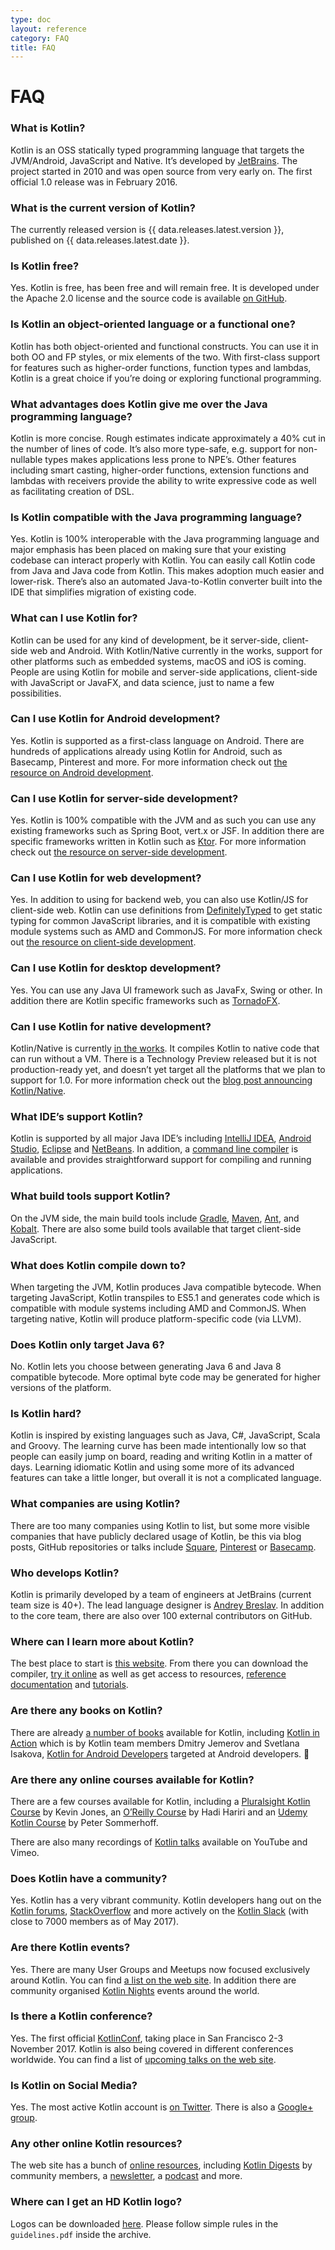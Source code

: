```yaml
---
type: doc
layout: reference
category: FAQ
title: FAQ
---
```


# FAQ

### What is Kotlin?

Kotlin is an OSS statically typed programming language that targets the JVM/Android, JavaScript and Native. 
It’s developed by [JetBrains](http://www.jetbrains.com). The project started in 2010 and was open source from very early on. The first official 1.0 release was in February 2016. 

### What is the current version of Kotlin?

The currently released version is {{ data.releases.latest.version }}, published on {{ data.releases.latest.date }}.

### Is Kotlin free?

Yes. Kotlin is free, has been free and will remain free. It is developed under the Apache 2.0 license and the source code is available [on GitHub](https://github.com/jetbrains/kotlin).

### Is Kotlin an object-oriented language or a functional one?

Kotlin has both object-oriented and functional constructs. You can use it in both OO and FP styles, or mix elements of the two. 
With first-class support for features such as higher-order functions, function types and lambdas, Kotlin is a great choice if you’re doing or exploring functional programming.

### What advantages does Kotlin give me over the Java programming language?

Kotlin is more concise. Rough estimates indicate approximately a 40% cut in the number of lines of code. 
It’s also more type-safe, e.g. support for non-nullable types makes applications less prone to NPE’s. 
Other features including smart casting, higher-order functions, extension functions and lambdas with receivers provide 
the ability to write expressive code as well as facilitating creation of DSL.
 
### Is Kotlin compatible with the Java programming language?

Yes. Kotlin is 100% interoperable with the Java programming language and major emphasis has been placed on making sure that your existing codebase 
can interact properly with Kotlin. You can easily call Kotlin code from Java and Java code from Kotlin. This makes adoption
much easier and lower-risk. There’s also an automated Java-to-Kotlin converter built into the IDE that simplifies migration of existing code.

### What can I use Kotlin for?

Kotlin can be used for any kind of development, be it server-side, client-side web and Android. With Kotlin/Native currently 
in the works, support for other platforms such as embedded systems, macOS and iOS is coming. People are using Kotlin for mobile 
and server-side applications, client-side with JavaScript or JavaFX, and data science, just to name a few possibilities. 

### Can I use Kotlin for Android development?

Yes. Kotlin is supported as a first-class language on Android. There are hundreds of applications already using Kotlin 
for Android, such as Basecamp, Pinterest and more. For more information check out [the resource on Android development](/docs/reference/android-overview.html).

### Can I use Kotlin for server-side development?

Yes. Kotlin is 100% compatible with the JVM and as such you can use any existing frameworks such as Spring Boot, 
vert.x or JSF. In addition there are specific frameworks written in Kotlin such as [Ktor](http://github.com/kotlin/ktor). 
For more information check out [the resource on server-side development](/docs/reference/server-overview.html).

### Can I use Kotlin for web development?

Yes. In addition to using for backend web, you can also use Kotlin/JS for client-side web. Kotlin can use definitions from 
[DefinitelyTyped](http://definitelytyped.org) to get static typing for common JavaScript libraries, and it is compatible with existing module systems such as AMD and CommonJS. 
For more information check out [the resource on client-side development](/docs/reference/js-overview.html).

### Can I use Kotlin for desktop development?

Yes. You can use any Java UI framework such as JavaFx, Swing or other. 
In addition there are Kotlin specific frameworks such as [TornadoFX](https://github.com/edvin/tornadofx). 

### Can I use Kotlin for native development?

Kotlin/Native is currently [in the works](https://blog.jetbrains.com/kotlin/tag/native/). It compiles Kotlin to native code 
that can run without a VM. There is a Technology Preview released but it is not production-ready yet, and doesn’t yet
 target all the platforms that we plan to support for 1.0. For more information check out the [blog post announcing Kotlin/Native](https://blog.jetbrains.com/kotlin/2017/04/kotlinnative-tech-preview-kotlin-without-a-vm/).

### What IDE’s support Kotlin?

Kotlin is supported by all major Java IDE’s including [IntelliJ IDEA](/docs/tutorials/getting-started.html),
[Android Studio](/docs/tutorials/kotlin-android.html), [Eclipse](/docs/tutorials/getting-started-eclipse.html) and 
[NetBeans](http://plugins.netbeans.org/plugin/68590/kotlin). In addition, a [command line compiler](/docs/tutorials/command-line.html) 
is available and provides straightforward support for compiling and running applications.
  
### What build tools support Kotlin?

On the JVM side, the main build tools include [Gradle](/docs/reference/using-gradle.html), [Maven](/docs/reference/using-maven.html), 
[Ant](/docs/reference/using-ant.html), and [Kobalt](http://beust.com/kobalt/home/index.html). There are also some build tools available that target client-side JavaScript. 

### What does Kotlin compile down to?

When targeting the JVM, Kotlin produces Java compatible bytecode. When targeting JavaScript, Kotlin transpiles to ES5.1 and generates
code which is compatible with module systems including AMD and CommonJS. When targeting native, Kotlin will produce platform-specific code (via LLVM). 

### Does Kotlin only target Java 6?

No. Kotlin lets you choose between generating Java 6 and Java 8 compatible bytecode. More optimal byte code may be generated for higher versions of the platform.

### Is Kotlin hard?

Kotlin is inspired by existing languages such as Java, C#, JavaScript, Scala and Groovy. The learning curve has been made 
intentionally low so that people can easily jump on board, reading and writing Kotlin in a matter of days. 
Learning idiomatic Kotlin and using some more of its advanced features can take a little longer, but overall it is not a complicated language.
 
### What companies are using Kotlin?
 
There are too many companies using Kotlin to list, but some more visible companies that have publicly declared usage of Kotlin, be this via blog posts, GitHub repositories or talks include 
[Square](https://medium.com/square-corner-blog/square-open-source-loves-kotlin-c57c21710a17), [Pinterest](https://www.youtube.com/watch?v=mDpnc45WwlI) or [Basecamp](https://m.signalvnoise.com/how-we-made-basecamp-3s-android-app-100-kotlin-35e4e1c0ef12).
 
### Who develops Kotlin?

Kotlin is primarily developed by a team of engineers at JetBrains (current team size is 40+). The lead language designer is 
[Andrey Breslav](https://twitter.com/abreslav). In addition to the core team, there are also over 100 external contributors on GitHub. 

### Where can I learn more about Kotlin?

The best place to start is [this website](https://kotlinlang.org). From there you can download the compiler, 
[try it online](https://try.kotlinlang.org) as well as get access to resources, [reference documentation](/docs/reference/index.html) 
and [tutorials](/docs/tutorials/index.html). 

### Are there any books on Kotlin?

There are already [a number of books](/docs/books.html) available for Kotlin, including [Kotlin in Action](https://www.manning.com/books/kotlin-in-action) which is by Kotlin team members Dmitry Jemerov and Svetlana Isakova, 
[Kotlin for Android Developers](https://leanpub.com/kotlin-for-android-developers) targeted at Android developers. 

### Are there any online courses available for Kotlin?

There are a few courses available for Kotlin, including a [Pluralsight Kotlin Course](https://www.pluralsight.com/courses/kotlin-getting-started) by Kevin Jones, 
an [O’Reilly Course](http://shop.oreilly.com/product/0636920052982.do) by Hadi Hariri and an [Udemy Kotlin Course](http://petersommerhoff.com/dev/kotlin/kotlin-beginner-tutorial/) by Peter Sommerhoff.

There are also many recordings of [Kotlin talks](http://kotlinlang.org/community/talks.html) available on YouTube and Vimeo. 

### Does Kotlin have a community?

Yes. Kotlin has a very vibrant community. Kotlin developers hang out on the [Kotlin forums](http://discuss.kotlinlang.org), 
[StackOverflow](http://stackoverflow.com/questions/tagged/kotlin) and more actively on the [Kotlin Slack](http://slack.kotlinlang.org) 
(with close to 7000 members as of May 2017). 

### Are there Kotlin events?
 
Yes. There are many User Groups and Meetups now focused exclusively around Kotlin. You can find [a list on the web site](/community/user-groups.html). 
In addition there are community organised [Kotlin Nights](/community/kotlin-nights.html) events around the world.

### Is there a Kotlin conference?

Yes. The first official [KotlinConf](https://kotlinconf.com), taking place in San Francisco 2-3 November 2017. 
Kotlin is also being covered in different conferences worldwide. You can find a list of [upcoming talks on the web site](/community/talks.html?time=upcoming).

### Is Kotlin on Social Media?

Yes. The most active Kotlin account is [on Twitter](https://twitter.com/kotlin). There is also a [Google+ group](https://plus.google.com/communities/104597899765146112928). 

### Any other online Kotlin resources?

The web site has a bunch of [online resources](https://kotlinlang.org/community/), including [Kotlin Digests](https://kotlin.link) by community members, 
a [newsletter](http://www.kotlinweekly.net), a [podcast](https://talkingkotlin.com) and more.   

### Where can I get an HD Kotlin logo?

Logos can be downloaded [here](https://resources.jetbrains.com/storage/products/kotlin/docs/kotlin_logos.zip). Please follow simple rules in the `guidelines.pdf` inside the archive.
